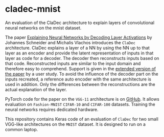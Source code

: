 # cladec-mnist
An evaluation of the ClaDec architecture to explain layers of convolutional neural networks on the mnist dataset.

The paper [Explaining Neural Networks by Decoding Layer Activations](https://arxiv.org/abs/2005.13630) by Johannes Schneider and Michalis Vlachos introduces the `ClaDec` architecture.
ClaDec explains a layer of a NN by using the NN up to that layer as an encoder and provide the latent representation of inputs in that layer as code for a decoder. The decoder then reconstructs inputs based on that code.
Reconstructed inputs are similar to the input domain and therefore easy to comprehend. Support is given in the [extended version of the paper](https://www.semanticscholar.org/paper/Explaining-Classifiers-by-Constructing-Familiar-Schneider-Vlachos/9f8d136595ff962e81a83850612c13ebfeafa115#citing-papers) by a user study.
To avoid the influence of the decoder part on the inputs recreated, a reference auto encoder with the same architecture is used in addition. Only the differences between the reconstructions are the actual explanation of the layer.

PyTorch code for the paper on the `VGG-11` architecture is on [GitHub](https://github.com/JohnTailor/ClaDec). It allows evaluation on `Fashion-MNIST` `CIFAR-10` and `CIFAR-100` datasets. Training the neural networks requires dedicated hardware.

This repository contains Keras code of an evaluation of `ClaDec` for two small VGG-like architectures on the `MNIST` dataset. It is designed to run on a common laptop.
